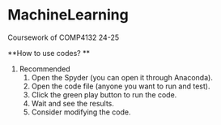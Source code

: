 # MachineLearning
Coursework of COMP4132 24-25

**How to use codes? **
1. Recommended
    1) Open the Spyder (you can open it through Anaconda).
    2) Open the code file (anyone you want to run and test).
    3) Click the green play button to run the code.
    4) Wait and see the results.
    5) Consider modifying the code.
